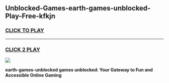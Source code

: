 
## Unblocked-Games-earth-games-unblocked-Play-Free-kfkjn
<h3>
<a href="https://premium76.site?title=earth-games-unblocked&ref=23A">CLICK TO PLAY</a></h3>
<hr>

<h3>
<a href="https://premium76.site?title=earth-games-unblocked&ref=23A">CLICK 2 PLAY</a>
  
</h3>

<a href="https://premium76.site?title=earth-games-unblocked&ref=23A"><img src="https://clearcache.store/games.png"></a>


**earth-games-unblocked games unblocked: Your Gateway to Fun and Accessible Online Gaming**
